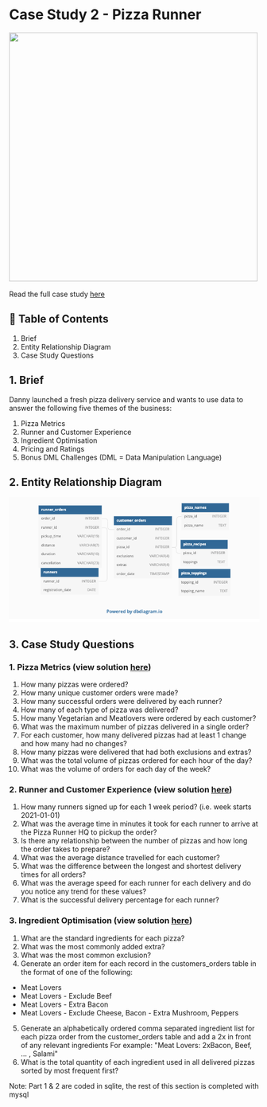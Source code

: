 # Case Study 2 - Pizza Runner

<img src = "https://8weeksqlchallenge.com/images/case-study-designs/2.png" width="500" height="500">

Read the full case study [here](https://8weeksqlchallenge.com/case-study-2/)

## 📖 Table of Contents
1. Brief
2. Entity Relationship Diagram
3. Case Study Questions

## 1. Brief
Danny launched a fresh pizza delivery service and wants to use data to answer the following five themes of the business:
1. Pizza Metrics
2. Runner and Customer Experience
3. Ingredient Optimisation
4. Pricing and Ratings
5. Bonus DML Challenges (DML = Data Manipulation Language)

## 2. Entity Relationship Diagram
![image](https://github.com/pinusa/8-Week-SQL-Challenge/blob/main/Case%202%20-%20Pizza%20Runner/Screen%20Shot%202022-06-18%20at%2009.49.50.png)

## 3. Case Study Questions
### 1. Pizza Metrics (view solution [here](https://github.com/pinusa/8-Week-SQL-Challenge/blob/main/Case%202%20-%20Pizza%20Runner/Part%20A%20and%20B%20(in%20sqlite).Rmd))
1. How many pizzas were ordered?
2. How many unique customer orders were made?
3. How many successful orders were delivered by each runner?
4. How many of each type of pizza was delivered?
5. How many Vegetarian and Meatlovers were ordered by each customer?
6. What was the maximum number of pizzas delivered in a single order?
7. For each customer, how many delivered pizzas had at least 1 change and how many had no changes?
8. How many pizzas were delivered that had both exclusions and extras?
9. What was the total volume of pizzas ordered for each hour of the day?
10. What was the volume of orders for each day of the week?

### 2. Runner and Customer Experience (view solution [here](https://github.com/pinusa/8-Week-SQL-Challenge/blob/main/Case%202%20-%20Pizza%20Runner/Part%20A%20and%20B%20(in%20sqlite).Rmd))
1. How many runners signed up for each 1 week period? (i.e. week starts 2021-01-01)
2. What was the average time in minutes it took for each runner to arrive at the Pizza Runner HQ to pickup the order?
3. Is there any relationship between the number of pizzas and how long the order takes to prepare?
4. What was the average distance travelled for each customer?
5. What was the difference between the longest and shortest delivery times for all orders?
6. What was the average speed for each runner for each delivery and do you notice any trend for these values?
7. What is the successful delivery percentage for each runner?

### 3. Ingredient Optimisation (view solution [here](https://github.com/pinusa/8-Week-SQL-Challenge/blob/main/Case%202%20-%20Pizza%20Runner/Part%20C.%20Ingredient%20Optimization.sql))
1. What are the standard ingredients for each pizza?
2. What was the most commonly added extra?
3. What was the most common exclusion?
4. Generate an order item for each record in the customers_orders table in the format of one of the following:
- Meat Lovers
- Meat Lovers - Exclude Beef
- Meat Lovers - Extra Bacon
- Meat Lovers - Exclude Cheese, Bacon - Extra Mushroom, Peppers
5. Generate an alphabetically ordered comma separated ingredient list for each pizza order from the customer_orders table and add a 2x in front of any relevant ingredients
For example: "Meat Lovers: 2xBacon, Beef, ... , Salami"
6. What is the total quantity of each ingredient used in all delivered pizzas sorted by most frequent first?

Note: Part 1 & 2 are coded in sqlite, the rest of this section is completed with mysql


